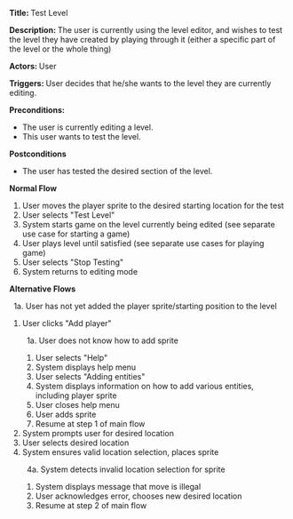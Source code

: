 <strong> Title: </strong>
Test Level

<strong> Description: </strong>
The user is currently using the level editor, and wishes to test the level they have created by playing through it (either a specific part of the level or the whole thing)

<strong> Actors: </strong>
User

<strong> Triggers: </strong>
User decides that he/she wants to the level they are currently editing.

<strong> Preconditions: </strong>

<ul>
<li>The user is currently editing a level.</li>
<li>This user wants to test the level.</li>
</ul>

<strong> Postconditions </strong>

<ul>
<li>The user has tested the desired section of the level.</li>
</ul>

<strong> Normal Flow </strong>

<ol>
<li>User moves the player sprite to the desired starting location for the test</li>
<li>User selects "Test Level"</li>
<li>System starts game on the level currently being edited (see separate use case for starting a game)</li>
<li>User plays level until satisfied (see separate use cases for playing game)</li>
<li>User selects "Stop Testing"</li>
<li>System returns to editing mode</li>
</ol>

<strong> Alternative Flows </strong>

&nbsp;&nbsp;1a. User has not yet added the player sprite/starting position to the level
  <ol>
    <li>User clicks "Add player"
    
  &nbsp;&nbsp;1a. User does not know how to add sprite
  <ol>
      <li>User selects "Help"</li>
      <li>System displays help menu</li>
      <li>User selects "Adding entities"</li>
      <li>System displays information on how to add various entities, including player sprite</li>
      <li>User closes help menu</li>
      <li>User adds sprite</li>
      <li>Resume at step 1 of main flow</li>
  </ol>
  </li>
    <li>System prompts user for desired location</li>
    <li>User selects desired location</li>
    <li>System ensures valid location selection, places sprite
  
  &nbsp;&nbsp;4a. System detects invalid location selection for sprite
  <ol>
      <li>System displays message that move is illegal</li>
      <li>User acknowledges error, chooses new desired location</li>
      <li>Resume at step 2 of main flow</li>
  </ol>
  </li>
 </ol>
 
